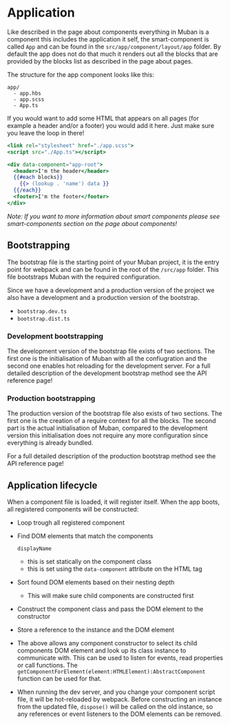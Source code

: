 # Application
Like described in the page about components everything in Muban is a component this includes the application it self, the smart-component is called `App` and can be found in the `src/app/component/layout/app` folder. By default the app does not do that much it renders out all the blocks that are provided by the blocks list as described in the page about pages.

The structure for the app component looks like this:

```
app/
  - app.hbs
  - app.scss
  - App.ts
```

If you would want to add some HTML that appears on all pages (for example a header and/or a footer) you would add it here. Just make sure you leave the loop in there!

```handlebars
<link rel="stylesheet" href="./app.scss">
<script src="./App.ts"></script>

<div data-component="app-root">
  <header>I'm the header</header>
  {{#each blocks}}
    {{> (lookup . 'name') data }}
  {{/each}}
  <footer>I'm the footer</footer>
</div>
```

*Note: If you want to more information about smart components please see smart-components section on the page about components!*

## Bootstrapping
The bootstrap file is the starting point of your Muban project, it is the entry point for webpack and can be found in the root of the `/src/app` folder. This file bootstraps Muban with the required configuration.

Since we have a development and a production version of the project we also have a development and a production version of the bootstrap.

* `bootstrap.dev.ts`
* `bootstrap.dist.ts`

### Development bootstrapping
The development version of the bootstrap file exists of two sections. The first one is the initialisation of Muban with all the confiugration and the second one enables hot reloading for the development server. For a full detailed description of the development bootstrap method see the API reference page!

### Production bootstrapping
The production version of the bootstrap file also exists of two sections. The first one is the creation of a require context for all the blocks. The second part is the actual initialisation of Muban, compared to the development version this initialisation does not require any more configuration since everything is already bundled. 

For a full detailed description of the production bootstrap method see the API reference page!

## Application lifecycle

When a component file is loaded, it will register itself. When the app boots, all registered components will be constructed:

- Loop trough all registered component

- Find DOM elements that match the components

  ```
  displayName
  ```

  - this is set statically on the component class
  - this is set using the `data-component` attribute on the HTML tag

- Sort found DOM elements based on their nesting depth

  - This will make sure child components are constructed first

- Construct the component class and pass the DOM element to the constructor

- Store a reference to the instance and the DOM element

- The above allows any component constructor to select its child components DOM element and look up its class instance to communicate with. This can be used to listen for events, read properties or call functions. The `getComponentForElement(element:HTMLElement):AbstractComponent` function can be used for that.

- When running the dev server, and you change your component script file, it will be hot-reloaded by webpack. Before constructing an instance from the updated file, `dispose()` will be called on the old instance, so any references or event listeners to the DOM elements can be removed.
